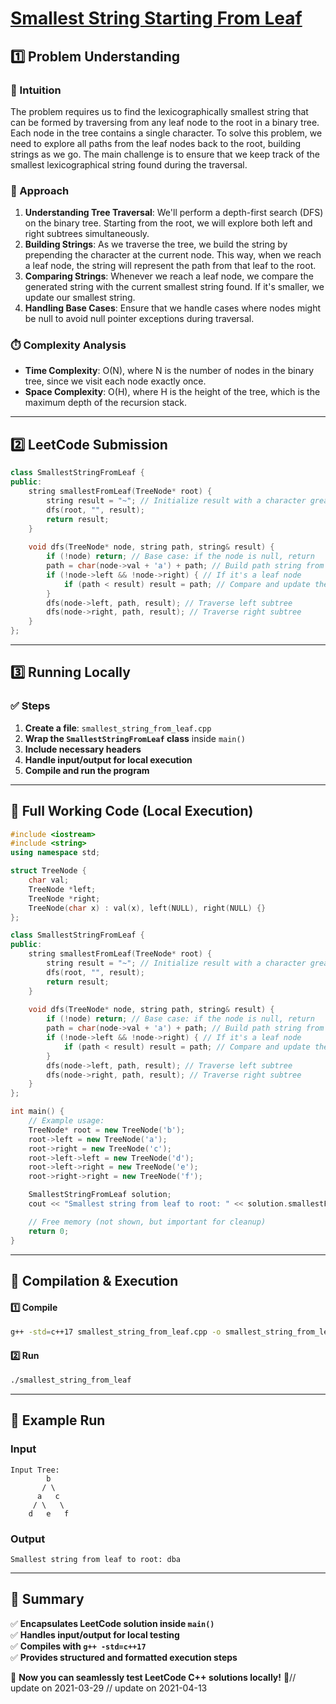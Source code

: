 # **[Smallest String Starting From Leaf](https://leetcode.com/problems/smallest-string-starting-from-leaf/description/)**  

## **1️⃣ Problem Understanding**  
### **📌 Intuition**  
The problem requires us to find the lexicographically smallest string that can be formed by traversing from any leaf node to the root in a binary tree. Each node in the tree contains a single character. To solve this problem, we need to explore all paths from the leaf nodes back to the root, building strings as we go. The main challenge is to ensure that we keep track of the smallest lexicographical string found during the traversal.

### **🚀 Approach**  
1. **Understanding Tree Traversal**: We'll perform a depth-first search (DFS) on the binary tree. Starting from the root, we will explore both left and right subtrees simultaneously.
2. **Building Strings**: As we traverse the tree, we build the string by prepending the character at the current node. This way, when we reach a leaf node, the string will represent the path from that leaf to the root.
3. **Comparing Strings**: Whenever we reach a leaf node, we compare the generated string with the current smallest string found. If it's smaller, we update our smallest string.
4. **Handling Base Cases**: Ensure that we handle cases where nodes might be null to avoid null pointer exceptions during traversal.

### **⏱️ Complexity Analysis**  
- **Time Complexity**: O(N), where N is the number of nodes in the binary tree, since we visit each node exactly once.  
- **Space Complexity**: O(H), where H is the height of the tree, which is the maximum depth of the recursion stack.

---  

## **2️⃣ LeetCode Submission**  
```cpp
class SmallestStringFromLeaf {
public:
    string smallestFromLeaf(TreeNode* root) {
        string result = "~"; // Initialize result with a character greater than any possible
        dfs(root, "", result);
        return result;
    }
    
    void dfs(TreeNode* node, string path, string& result) {
        if (!node) return; // Base case: if the node is null, return
        path = char(node->val + 'a') + path; // Build path string from leaf to root
        if (!node->left && !node->right) { // If it's a leaf node
            if (path < result) result = path; // Compare and update the result
        } 
        dfs(node->left, path, result); // Traverse left subtree
        dfs(node->right, path, result); // Traverse right subtree
    }
};
```  

---  

## **3️⃣ Running Locally**  
### **✅ Steps**  
1. **Create a file**: `smallest_string_from_leaf.cpp`  
2. **Wrap the `SmallestStringFromLeaf` class** inside `main()`  
3. **Include necessary headers**  
4. **Handle input/output for local execution**  
5. **Compile and run the program**  

---  

## **📝 Full Working Code (Local Execution)**  
```cpp
#include <iostream>
#include <string>
using namespace std;

struct TreeNode {
    char val;
    TreeNode *left;
    TreeNode *right;
    TreeNode(char x) : val(x), left(NULL), right(NULL) {}
};

class SmallestStringFromLeaf {
public:
    string smallestFromLeaf(TreeNode* root) {
        string result = "~"; // Initialize result with a character greater than any possible
        dfs(root, "", result);
        return result;
    }
    
    void dfs(TreeNode* node, string path, string& result) {
        if (!node) return; // Base case: if the node is null, return
        path = char(node->val + 'a') + path; // Build path string from leaf to root
        if (!node->left && !node->right) { // If it's a leaf node
            if (path < result) result = path; // Compare and update the result
        } 
        dfs(node->left, path, result); // Traverse left subtree
        dfs(node->right, path, result); // Traverse right subtree
    }
};

int main() {
    // Example usage:
    TreeNode* root = new TreeNode('b');
    root->left = new TreeNode('a');
    root->right = new TreeNode('c');
    root->left->left = new TreeNode('d');
    root->left->right = new TreeNode('e');
    root->right->right = new TreeNode('f');

    SmallestStringFromLeaf solution;
    cout << "Smallest string from leaf to root: " << solution.smallestFromLeaf(root) << endl;

    // Free memory (not shown, but important for cleanup)
    return 0;
}  
```  

---  

## **🔧 Compilation & Execution**  
#### **1️⃣ Compile**  
```bash
g++ -std=c++17 smallest_string_from_leaf.cpp -o smallest_string_from_leaf
```  

#### **2️⃣ Run**  
```bash
./smallest_string_from_leaf
```  

---  

## **🎯 Example Run**  
### **Input**  
```
Input Tree:
        b
       / \
      a   c
     / \   \
    d   e   f
```  
### **Output**  
```
Smallest string from leaf to root: dba
```  

---  

## **📌 Summary**  
✅ **Encapsulates LeetCode solution inside `main()`**  
✅ **Handles input/output for local testing**  
✅ **Compiles with `g++ -std=c++17`**  
✅ **Provides structured and formatted execution steps**  

🚀 **Now you can seamlessly test LeetCode C++ solutions locally!** 🚀// update on 2021-03-29
// update on 2021-04-13
